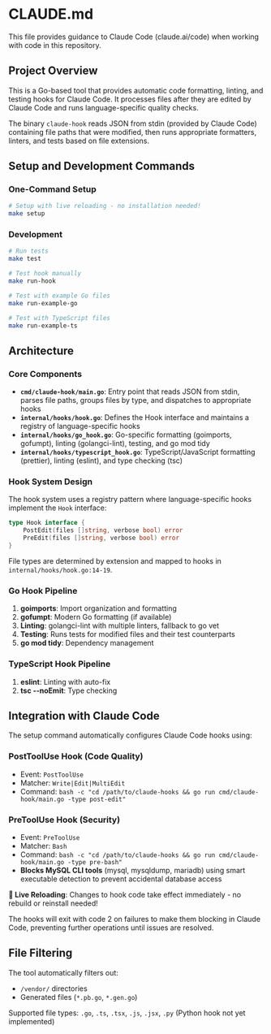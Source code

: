 # CLAUDE.md

This file provides guidance to Claude Code (claude.ai/code) when working with code in this repository.

## Project Overview

This is a Go-based tool that provides automatic code formatting, linting, and testing hooks for Claude Code. It processes files after they are edited by Claude Code and runs language-specific quality checks.

The binary `claude-hook` reads JSON from stdin (provided by Claude Code) containing file paths that were modified, then runs appropriate formatters, linters, and tests based on file extensions.

## Setup and Development Commands

### One-Command Setup
```bash
# Setup with live reloading - no installation needed!
make setup
```

### Development
```bash
# Run tests
make test

# Test hook manually
make run-hook

# Test with example Go files
make run-example-go

# Test with TypeScript files  
make run-example-ts
```

## Architecture

### Core Components

- **`cmd/claude-hook/main.go`**: Entry point that reads JSON from stdin, parses file paths, groups files by type, and dispatches to appropriate hooks
- **`internal/hooks/hook.go`**: Defines the Hook interface and maintains a registry of language-specific hooks
- **`internal/hooks/go_hook.go`**: Go-specific formatting (goimports, gofumpt), linting (golangci-lint), testing, and go mod tidy
- **`internal/hooks/typescript_hook.go`**: TypeScript/JavaScript formatting (prettier), linting (eslint), and type checking (tsc)

### Hook System Design

The hook system uses a registry pattern where language-specific hooks implement the `Hook` interface:

```go
type Hook interface {
    PostEdit(files []string, verbose bool) error
    PreEdit(files []string, verbose bool) error
}
```

File types are determined by extension and mapped to hooks in `internal/hooks/hook.go:14-19`.

### Go Hook Pipeline
1. **goimports**: Import organization and formatting
2. **gofumpt**: Modern Go formatting (if available)
3. **Linting**: golangci-lint with multiple linters, fallback to go vet
4. **Testing**: Runs tests for modified files and their test counterparts
5. **go mod tidy**: Dependency management

### TypeScript Hook Pipeline
1. **eslint**: Linting with auto-fix
2. **tsc --noEmit**: Type checking

## Integration with Claude Code

The setup command automatically configures Claude Code hooks using:

### PostToolUse Hook (Code Quality)
- Event: `PostToolUse`
- Matcher: `Write|Edit|MultiEdit` 
- Command: `bash -c "cd /path/to/claude-hooks && go run cmd/claude-hook/main.go -type post-edit"`

### PreToolUse Hook (Security)
- Event: `PreToolUse`
- Matcher: `Bash`
- Command: `bash -c "cd /path/to/claude-hooks && go run cmd/claude-hook/main.go -type pre-bash"`
- **Blocks MySQL CLI tools** (mysql, mysqldump, mariadb) using smart executable detection to prevent accidental database access

**🔄 Live Reloading**: Changes to hook code take effect immediately - no rebuild or reinstall needed!

The hooks will exit with code 2 on failures to make them blocking in Claude Code, preventing further operations until issues are resolved.

## File Filtering

The tool automatically filters out:
- `/vendor/` directories
- Generated files (`*.pb.go`, `*.gen.go`)

Supported file types: `.go`, `.ts`, `.tsx`, `.js`, `.jsx`, `.py` (Python hook not yet implemented)